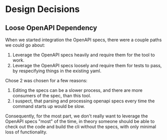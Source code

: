 # Design Decisions


## Loose OpenAPI Dependency

When we started integration the OpenAPI specs, there were a couple paths we could go about:

1. Leverage the OpenAPI specs heavily and require them for the tool to work.
2. Leverage the OpenAPI specs loosely and require them for tests to pass, by respecifying things in the existing yaml.

Chose 2 was chosen for a few reasons:

1. Editing the specs can be a slower process, and there are more consumers of the spec, than this tool. 
2. I suspect, that parsing and processing openapi specs every time the command starts up would be slow.

Consequently, for the most part, we don't really want to leverage the OpenAPI specs "most" of the time,
in theory someone should be able to check out the code and build the cli without the specs, with only minimal 
loss of functionality.
